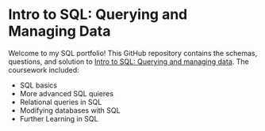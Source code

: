 # Intro to SQL: Querying and Managing Data
Welcome to my SQL portfolio! This GitHub repository contains the schemas, questions, and solution to [Intro to SQL: Querying and managing data](https://www.khanacademy.org/computing/computer-programming/sql). The coursework included:
* SQL basics
* More advanced SQL quieres
* Relational queries in SQL
* Modifying databases with SQL
* Further Learning in SQL

